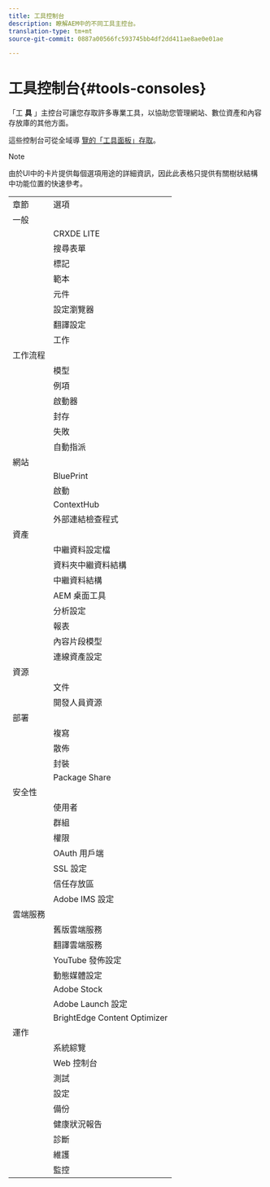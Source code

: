 ```yaml
---
title: 工具控制台
description: 瞭解AEM中的不同工具主控台。
translation-type: tm+mt
source-git-commit: 0887a00566fc593745bb4df2dd411ae8ae0e01ae

---
```



# 工具控制台{#tools-consoles}

「工 **具** 」主控台可讓您存取許多專業工具，以協助您管理網站、數位資產和內容存放庫的其他方面。

這些控制台可從全域導 [覽的「工具面板」存取](/help/sites-cloud/authoring/getting-started/basic-handling.md#tools-panel)。

>[!NOTE]
>
>由於UI中的卡片提供每個選項用途的詳細資訊，因此此表格只提供有關樹狀結構中功能位置的快速參考。

<table>
 <tbody>
  <tr>
   <td>章節</td>
   <td>選項</td>
  </tr>
  <tr>
   <td>一般</td>
   <td> </td>
  </tr>
  <tr>
   <td> </td>
   <td>CRXDE LITE</td>
  </tr>
  <tr>
   <td> </td>
   <td>搜尋表單<br /> </td>
  </tr>
  <tr>
   <td> </td>
   <td>標記</td>
  </tr>
  <tr>
   <td> </td>
   <td>範本</td>
  </tr>
  <tr>
   <td> </td>
   <td>元件</td>
  </tr>
  <tr>
   <td> </td>
   <td>設定瀏覽器</td>
  </tr>
  <tr>
   <td> </td>
   <td>翻譯設定</td>
  </tr>
  <tr>
   <td> </td>
   <td>工作</td>
  </tr>
  <tr>
   <td>工作流程</td>
   <td> </td>
  </tr>
  <tr>
   <td> </td>
   <td>模型</td>
  </tr>
  <tr>
   <td> </td>
   <td>例項</td>
  </tr>
  <tr>
   <td> </td>
   <td>啟動器</td>
  </tr>
  <tr>
   <td> </td>
   <td>封存</td>
  </tr>
  <tr>
   <td> </td>
   <td>失敗</td>
  </tr>
  <tr>
   <td> </td>
   <td>自動指派</td>
  </tr>
  <tr>
   <td>網站</td>
   <td> </td>
  </tr>
  <tr>
   <td> </td>
   <td>BluePrint</td>
  </tr>
  <tr>
   <td> </td>
   <td>啟動</td>
  </tr>
  <tr>
   <td> </td>
   <td>ContextHub</td>
  </tr>
  <tr>
   <td> </td>
   <td>外部連結檢查程式<br /> </td>
  </tr>
  <tr>
   <td>資產</td>
   <td> </td>
  </tr>
  <tr>
   <td> </td>
   <td>中繼資料設定檔</td>
  </tr>
  <tr>
   <td> </td>
   <td>資料夾中繼資料結構<br /> </td>
  </tr>
  <tr>
   <td> </td>
   <td>中繼資料結構</td>
  </tr>
  <tr>
   <td> </td>
   <td>AEM 桌面工具<br /> </td>
  </tr>
  <tr>
   <td> </td>
   <td>分析設定</td>
  </tr>
  <tr>
   <td> </td>
   <td>報表</td>
  </tr>
  <tr>
   <td> </td>
   <td>內容片段模型<br /> </td>
  </tr>
  <tr>
   <td> </td>
   <td>連線資產設定</td>
  </tr>
  <tr>
   <td>資源</td>
   <td> </td>
  </tr>
  <tr>
   <td> </td>
   <td>文件</td>
  </tr>
  <tr>
   <td> </td>
   <td>開發人員資源</td>
  </tr>
  <tr>
   <td>部署</td>
   <td> </td>
  </tr>
  <tr>
   <td> </td>
   <td>複寫</td>
  </tr>
  <tr>
   <td> </td>
   <td>散佈</td>
  </tr>
  <tr>
   <td> </td>
   <td>封裝</td>
  </tr>
  <tr>
   <td> </td>
   <td>Package Share</td>
  </tr>
  <tr>
   <td>安全性</td>
   <td> </td>
  </tr>
  <tr>
   <td> </td>
   <td>使用者</td>
  </tr>
  <tr>
   <td> </td>
   <td>群組</td>
  </tr>
  <tr>
   <td> </td>
   <td>權限</td>
  </tr>
  <tr>
   <td> </td>
   <td>OAuth 用戶端</td>
  </tr>
  <tr>
   <td> </td>
   <td>SSL 設定</td>
  </tr>
  <tr>
   <td> </td>
   <td>信任存放區</td>
  </tr>
  <tr>
   <td> </td>
   <td>Adobe IMS 設定</td>
  </tr>
  <tr>
   <td>雲端服務<br /> </td>
   <td> </td>
  </tr>
  <tr>
   <td> </td>
   <td>舊版雲端服務</td>
  </tr>
  <tr>
   <td> </td>
   <td>翻譯雲端服務</td>
  </tr>
  <tr>
   <td> </td>
   <td>YouTube 發佈設定</td>
  </tr>
  <tr>
   <td> </td>
   <td>動態媒體設定</td>
  </tr>
  <tr>
   <td> </td>
   <td>Adobe Stock</td>
  </tr>
  <tr>
   <td> </td>
   <td>Adobe Launch 設定</td>
  </tr>
  <tr>
   <td> </td>
   <td>BrightEdge Content Optimizer</td>
  </tr>
  <tr>
   <td>運作</td>
   <td> </td>
  </tr>
  <tr>
   <td> </td>
   <td>系統綜覽</td>
  </tr>
  <tr>
   <td> </td>
   <td>Web 控制台<br /> </td>
  </tr>
  <tr>
   <td> </td>
   <td>測試</td>
  </tr>
  <tr>
   <td> </td>
   <td>設定</td>
  </tr>
  <tr>
   <td> </td>
   <td>備份</td>
  </tr>
  <tr>
   <td> </td>
   <td>健康狀況報告</td>
  </tr>
  <tr>
   <td> </td>
   <td>診斷</td>
  </tr>
  <tr>
   <td> </td>
   <td>維護</td>
  </tr>
  <tr>
   <td> </td>
   <td>監控</td>
  </tr>
 </tbody>
</table>

